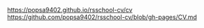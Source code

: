[https://popsa9402.github.io/rsschool-cv/cv
](https://github.com/popsa9402/rsschool-cv/blob/gh-pages/CV.md)https://github.com/popsa9402/rsschool-cv/blob/gh-pages/CV.md
